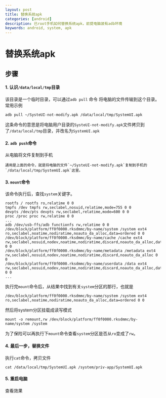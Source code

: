 ```yaml
---
layout: post
title: 替换系统apk
categories: [android]
description: 已root手机如何替换系统apk，前提电脑装有adb环境
keywords: android, system, apk
---
```


# 替换系统apk

## 步骤

#### 1. 认识`/data/local/tmp`目录

该目录是一个临时目录，可以通过`adb pull` 命令 将电脑的文件传输到这个目录。常用示例

```
adb pull ~/SysteUI-not-modify.apk /data/local/tmp/SystemUI.apk
```

这条命令的意思是将电脑用户目录的`SysteUI-not-modify.apk`文件拷贝到了`/data/local/tmp`目录，并改名为`SystemUI.apk`
	
#### 2. `adb push`命令

从电脑将文件复制到手机
	
	通用是上面的命令，就是将电脑的文件`~/SysteUI-not-modify.apk`复制到手机的`/data/local/tmp/SystemUI.apk`这里。
	
#### 3. `mount`命令

该命令执行后，查找`system`关键字。

```shell
rootfs / rootfs ro,relatime 0 0
tmpfs /dev tmpfs rw,seclabel,nosuid,relatime,mode=755 0 0
devpts /dev/pts devpts rw,seclabel,relatime,mode=600 0 0
proc /proc proc rw,relatime 0 0
...
adb /dev/usb-ffs/adb functionfs rw,relatime 0 0
/dev/block/platform/ff0f0000.rksdmmc/by-name/system /system ext4 ro,seclabel,noatime,nodiratime,noauto_da_alloc,data=ordered 0 0
/dev/block/platform/ff0f0000.rksdmmc/by-name/cache /cache ext4 rw,seclabel,nosuid,nodev,noatime,nodiratime,discard,noauto_da_alloc,data=ordered 0 0
/dev/block/platform/ff0f0000.rksdmmc/by-name/metadata /metadata ext4 rw,seclabel,nosuid,nodev,noatime,nodiratime,discard,noauto_da_alloc 0 0
/dev/block/platform/ff0f0000.rksdmmc/by-name/userdata /data ext4 rw,seclabel,nosuid,nodev,noatime,nodiratime,discard,noauto_da_alloc,data=ordered 0 0
...
```
	
执行完`mount`命令后，从结果中找到有关`system`分区的那行，也就是
	
```shell
/dev/block/platform/ff0f0000.rksdmmc/by-name/system /system ext4 ro,seclabel,noatime,nodiratime,noauto_da_alloc,data=ordered 0 0
```
	
然后将system分区挂载成读写模式
	
```shell
mount -o remount,rw /dev/block/platform/ff0f0000.rksdmmc/by-name/system /system
```
	
为了保险可以再执行下`mount`命令查看`system`分区是否从`ro`变成了`rw`。
	
#### 4. 最后一步，替换文件

执行`cat`命令，拷贝文件

```shell
cat /data/local/tmp/SystemUI.apk /system/priv-app/SystemUI.apk
``` 

#### 5. 重启电脑

查看效果




